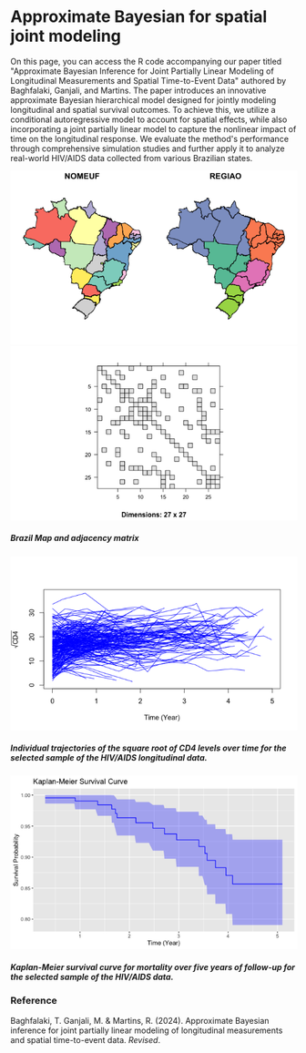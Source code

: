 # Approximate Bayesian for spatial joint modeling
On this page, you can access the R code accompanying our paper titled "Approximate Bayesian Inference for Joint Partially Linear Modeling of Longitudinal Measurements and Spatial Time-to-Event Data" authored by Baghfalaki, Ganjali, and Martins. The paper introduces an innovative approximate Bayesian hierarchical model designed for jointly modeling longitudinal and spatial survival outcomes. To achieve this, we utilize a conditional autoregressive model to account for spatial effects, while also incorporating a joint partially linear model to capture the nonlinear impact of time on the longitudinal response. We evaluate the method's performance through comprehensive simulation studies and further apply it to analyze real-world HIV/AIDS data collected from various Brazilian states.

![](Map.png)
![](neig.png)
##### Brazil Map and adjacency matrix


![](Spa.png)
##### Individual trajectories of the square root of CD4 levels over time for the selected sample of the HIV/AIDS longitudinal data.

![](KM.png)
##### Kaplan-Meier survival curve for mortality over five years of follow-up for the selected sample of the HIV/AIDS data.


### Reference 
Baghfalaki, T. Ganjali, M. & Martins, R. (2024). Approximate Bayesian inference for joint partially linear modeling of longitudinal measurements and spatial time-to-event data. *Revised*.
